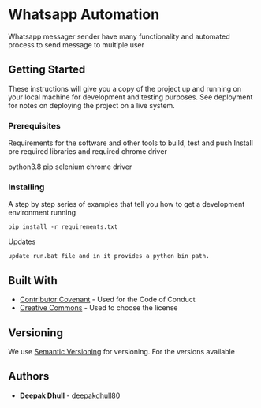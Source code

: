 # Whatsapp Automation

Whatsapp messager sender have many functionality and automated process to send 
message to multiple user 

## Getting Started

These instructions will give you a copy of the project up and running on
your local machine for development and testing purposes. See deployment
for notes on deploying the project on a live system.

### Prerequisites

Requirements for the software and other tools to build, test and push 
Install pre required libraries and required chrome driver

python3.8
pip
selenium
chrome driver

### Installing

A step by step series of examples that tell you how to get a development
environment running
    
    pip install -r requirements.txt

Updates

    update run.bat file and in it provides a python bin path.
    

## Built With

  - [Contributor Covenant](https://www.contributor-covenant.org/) - Used
    for the Code of Conduct
  - [Creative Commons](https://creativecommons.org/) - Used to choose
    the license

## Versioning

We use [Semantic Versioning](http://semver.org/) for versioning. For the versions
available

## Authors

  - **Deepak Dhull** - 
    [deepakdhull80](https://github.com/deepakdhull80/)
